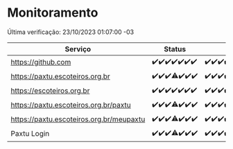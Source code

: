 # Monitoramento

Última verificação: 23/10/2023 01:07:00 -03

|Serviço|Status|Últimas 24h|
|---|---|---|
|https://github.com|<span title="2023-10-16: OK=24">✔️</span><span title="2023-10-17: OK=24">✔️</span><span title="2023-10-18: OK=24">✔️</span><span title="2023-10-19: OK=24">✔️</span><span title="2023-10-20: OK=24">✔️</span><span title="2023-10-21: OK=24">✔️</span><span title="2023-10-22: OK=4">✔️</span>|<span title="22/10/2023 01:07:00 -03 : 200">✔️</span><span title="22/10/2023 02:05:00 -03 : 200">✔️</span><span title="22/10/2023 03:07:00 -03 : 200">✔️</span><span title="22/10/2023 04:03:00 -03 : 200">✔️</span><span title="22/10/2023 05:06:00 -03 : 200">✔️</span><span title="22/10/2023 06:04:00 -03 : 200">✔️</span><span title="22/10/2023 07:04:00 -03 : 200">✔️</span><span title="22/10/2023 08:02:00 -03 : 200">✔️</span><span title="22/10/2023 09:09:00 -03 : 200">✔️</span><span title="22/10/2023 10:05:00 -03 : 200">✔️</span><span title="22/10/2023 11:03:00 -03 : 200">✔️</span><span title="22/10/2023 12:03:00 -03 : 200">✔️</span><span title="22/10/2023 13:06:00 -03 : 200">✔️</span><span title="22/10/2023 14:03:00 -03 : 200">✔️</span><span title="22/10/2023 15:06:00 -03 : 200">✔️</span><span title="22/10/2023 16:05:00 -03 : 200">✔️</span><span title="22/10/2023 17:04:00 -03 : 200">✔️</span><span title="22/10/2023 18:03:00 -03 : 200">✔️</span><span title="22/10/2023 19:03:00 -03 : 200">✔️</span><span title="22/10/2023 20:04:00 -03 : 200">✔️</span><span title="22/10/2023 21:29:00 -03 : 200">✔️</span><span title="22/10/2023 22:41:00 -03 : 200">✔️</span><span title="22/10/2023 23:15:00 -03 : 200">✔️</span><span title="23/10/2023 00:06:00 -03 : 200">✔️</span><span title="23/10/2023 01:07:00 -03 : 200">✔️</span>|
|https://paxtu.escoteiros.org.br|<span title="2023-10-16: OK=24">✔️</span><span title="2023-10-17: OK=24">✔️</span><span title="2023-10-18: OK=24">✔️</span><span title="2023-10-19: OK=23, Falhas=1">⚠️</span><span title="2023-10-20: OK=24">✔️</span><span title="2023-10-21: OK=24">✔️</span><span title="2023-10-22: OK=4">✔️</span>|<span title="22/10/2023 01:07:00 -03 : 200">✔️</span><span title="22/10/2023 02:05:00 -03 : 200">✔️</span><span title="22/10/2023 03:07:00 -03 : 200">✔️</span><span title="22/10/2023 04:03:00 -03 : 200">✔️</span><span title="22/10/2023 05:06:00 -03 : 200">✔️</span><span title="22/10/2023 06:04:00 -03 : 200">✔️</span><span title="22/10/2023 07:04:00 -03 : 200">✔️</span><span title="22/10/2023 08:02:00 -03 : 200">✔️</span><span title="22/10/2023 09:09:00 -03 : 200">✔️</span><span title="22/10/2023 10:05:00 -03 : 200">✔️</span><span title="22/10/2023 11:03:00 -03 : 200">✔️</span><span title="22/10/2023 12:03:00 -03 : 200">✔️</span><span title="22/10/2023 13:06:00 -03 : 200">✔️</span><span title="22/10/2023 14:03:00 -03 : 200">✔️</span><span title="22/10/2023 15:06:00 -03 : 200">✔️</span><span title="22/10/2023 16:05:00 -03 : 200">✔️</span><span title="22/10/2023 17:04:00 -03 : 200">✔️</span><span title="22/10/2023 18:03:00 -03 : 200">✔️</span><span title="22/10/2023 19:03:00 -03 : 200">✔️</span><span title="22/10/2023 20:04:00 -03 : 200">✔️</span><span title="22/10/2023 21:29:00 -03 : 200">✔️</span><span title="22/10/2023 22:41:00 -03 : 200">✔️</span><span title="22/10/2023 23:15:00 -03 : 200">✔️</span><span title="23/10/2023 00:06:00 -03 : 200">✔️</span><span title="23/10/2023 01:07:00 -03 : 200">✔️</span>|
|https://escoteiros.org.br|<span title="2023-10-16: OK=24">✔️</span><span title="2023-10-17: OK=24">✔️</span><span title="2023-10-18: OK=24">✔️</span><span title="2023-10-19: OK=24">✔️</span><span title="2023-10-20: OK=24">✔️</span><span title="2023-10-21: OK=24">✔️</span><span title="2023-10-22: OK=4">✔️</span>|<span title="22/10/2023 01:07:00 -03 : 200">✔️</span><span title="22/10/2023 02:05:00 -03 : 200">✔️</span><span title="22/10/2023 03:07:00 -03 : 200">✔️</span><span title="22/10/2023 04:03:00 -03 : 200">✔️</span><span title="22/10/2023 05:06:00 -03 : 200">✔️</span><span title="22/10/2023 06:04:00 -03 : 200">✔️</span><span title="22/10/2023 07:04:00 -03 : 200">✔️</span><span title="22/10/2023 08:02:00 -03 : 200">✔️</span><span title="22/10/2023 09:09:00 -03 : 200">✔️</span><span title="22/10/2023 10:05:00 -03 : 200">✔️</span><span title="22/10/2023 11:03:00 -03 : 200">✔️</span><span title="22/10/2023 12:03:00 -03 : 200">✔️</span><span title="22/10/2023 13:06:00 -03 : 200">✔️</span><span title="22/10/2023 14:03:00 -03 : 200">✔️</span><span title="22/10/2023 15:06:00 -03 : 200">✔️</span><span title="22/10/2023 16:05:00 -03 : 200">✔️</span><span title="22/10/2023 17:04:00 -03 : 200">✔️</span><span title="22/10/2023 18:03:00 -03 : 200">✔️</span><span title="22/10/2023 19:03:00 -03 : 200">✔️</span><span title="22/10/2023 20:04:00 -03 : 200">✔️</span><span title="22/10/2023 21:29:00 -03 : 200">✔️</span><span title="22/10/2023 22:41:00 -03 : 200">✔️</span><span title="22/10/2023 23:15:00 -03 : 200">✔️</span><span title="23/10/2023 00:06:00 -03 : 200">✔️</span><span title="23/10/2023 01:07:00 -03 : 200">✔️</span>|
|https://paxtu.escoteiros.org.br/paxtu|<span title="2023-10-16: OK=24">✔️</span><span title="2023-10-17: OK=24">✔️</span><span title="2023-10-18: OK=24">✔️</span><span title="2023-10-19: OK=23, Falhas=1">⚠️</span><span title="2023-10-20: OK=24">✔️</span><span title="2023-10-21: OK=24">✔️</span><span title="2023-10-22: OK=4">✔️</span>|<span title="22/10/2023 01:07:00 -03 : 200">✔️</span><span title="22/10/2023 02:05:00 -03 : 200">✔️</span><span title="22/10/2023 03:07:00 -03 : 200">✔️</span><span title="22/10/2023 04:03:00 -03 : 200">✔️</span><span title="22/10/2023 05:06:00 -03 : 200">✔️</span><span title="22/10/2023 06:04:00 -03 : 200">✔️</span><span title="22/10/2023 07:04:00 -03 : 200">✔️</span><span title="22/10/2023 08:02:00 -03 : 200">✔️</span><span title="22/10/2023 09:09:00 -03 : 200">✔️</span><span title="22/10/2023 10:05:00 -03 : 200">✔️</span><span title="22/10/2023 11:03:00 -03 : 200">✔️</span><span title="22/10/2023 12:03:00 -03 : 200">✔️</span><span title="22/10/2023 13:06:00 -03 : 200">✔️</span><span title="22/10/2023 14:03:00 -03 : 200">✔️</span><span title="22/10/2023 15:06:00 -03 : 200">✔️</span><span title="22/10/2023 16:05:00 -03 : 200">✔️</span><span title="22/10/2023 17:04:00 -03 : 200">✔️</span><span title="22/10/2023 18:03:00 -03 : 200">✔️</span><span title="22/10/2023 19:04:00 -03 : 200">✔️</span><span title="22/10/2023 20:04:00 -03 : 200">✔️</span><span title="22/10/2023 21:29:00 -03 : 200">✔️</span><span title="22/10/2023 22:42:00 -03 : 200">✔️</span><span title="22/10/2023 23:15:00 -03 : 200">✔️</span><span title="23/10/2023 00:06:00 -03 : 200">✔️</span><span title="23/10/2023 01:07:00 -03 : 200">✔️</span>|
|https://paxtu.escoteiros.org.br/meupaxtu|<span title="2023-10-16: OK=24">✔️</span><span title="2023-10-17: OK=24">✔️</span><span title="2023-10-18: OK=24">✔️</span><span title="2023-10-19: OK=23, Falhas=1">⚠️</span><span title="2023-10-20: OK=24">✔️</span><span title="2023-10-21: OK=24">✔️</span><span title="2023-10-22: OK=4">✔️</span>|<span title="22/10/2023 01:07:00 -03 : 200">✔️</span><span title="22/10/2023 02:05:00 -03 : 200">✔️</span><span title="22/10/2023 03:07:00 -03 : 200">✔️</span><span title="22/10/2023 04:03:00 -03 : 200">✔️</span><span title="22/10/2023 05:06:00 -03 : 200">✔️</span><span title="22/10/2023 06:04:00 -03 : 200">✔️</span><span title="22/10/2023 07:04:00 -03 : 200">✔️</span><span title="22/10/2023 08:02:00 -03 : 200">✔️</span><span title="22/10/2023 09:09:00 -03 : 200">✔️</span><span title="22/10/2023 10:05:00 -03 : 200">✔️</span><span title="22/10/2023 11:03:00 -03 : 200">✔️</span><span title="22/10/2023 12:03:00 -03 : 200">✔️</span><span title="22/10/2023 13:06:00 -03 : 200">✔️</span><span title="22/10/2023 14:03:00 -03 : 200">✔️</span><span title="22/10/2023 15:06:00 -03 : 200">✔️</span><span title="22/10/2023 16:05:00 -03 : 200">✔️</span><span title="22/10/2023 17:04:00 -03 : 200">✔️</span><span title="22/10/2023 18:03:00 -03 : 200">✔️</span><span title="22/10/2023 19:04:00 -03 : 200">✔️</span><span title="22/10/2023 20:04:00 -03 : 200">✔️</span><span title="22/10/2023 21:29:00 -03 : 200">✔️</span><span title="22/10/2023 22:42:00 -03 : 200">✔️</span><span title="22/10/2023 23:15:00 -03 : 200">✔️</span><span title="23/10/2023 00:06:00 -03 : 200">✔️</span><span title="23/10/2023 01:07:00 -03 : 200">✔️</span>|
|Paxtu Login|<span title="2023-10-16: OK=24">✔️</span><span title="2023-10-17: OK=24">✔️</span><span title="2023-10-18: OK=24">✔️</span><span title="2023-10-19: OK=23, Falhas=1">⚠️</span><span title="2023-10-20: OK=24">✔️</span><span title="2023-10-21: OK=24">✔️</span><span title="2023-10-22: OK=4">✔️</span>|<span title="22/10/2023 01:07:00 -03 : 200">✔️</span><span title="22/10/2023 02:05:00 -03 : 200">✔️</span><span title="22/10/2023 03:07:00 -03 : 200">✔️</span><span title="22/10/2023 04:03:00 -03 : 200">✔️</span><span title="22/10/2023 05:06:00 -03 : 200">✔️</span><span title="22/10/2023 06:04:00 -03 : 200">✔️</span><span title="22/10/2023 07:04:00 -03 : 200">✔️</span><span title="22/10/2023 08:02:00 -03 : 200">✔️</span><span title="22/10/2023 09:09:00 -03 : 200">✔️</span><span title="22/10/2023 10:05:00 -03 : 200">✔️</span><span title="22/10/2023 11:03:00 -03 : 200">✔️</span><span title="22/10/2023 12:03:00 -03 : 200">✔️</span><span title="22/10/2023 13:06:00 -03 : 200">✔️</span><span title="22/10/2023 14:03:00 -03 : 200">✔️</span><span title="22/10/2023 15:06:00 -03 : 200">✔️</span><span title="22/10/2023 16:05:00 -03 : 200">✔️</span><span title="22/10/2023 17:04:00 -03 : 200">✔️</span><span title="22/10/2023 18:03:00 -03 : 200">✔️</span><span title="22/10/2023 19:04:00 -03 : 200">✔️</span><span title="22/10/2023 20:04:00 -03 : 200">✔️</span><span title="22/10/2023 21:29:00 -03 : 200">✔️</span><span title="22/10/2023 22:42:00 -03 : 200">✔️</span><span title="22/10/2023 23:15:00 -03 : 200">✔️</span><span title="23/10/2023 00:06:00 -03 : 200">✔️</span><span title="23/10/2023 01:07:00 -03 : 200">✔️</span>|
